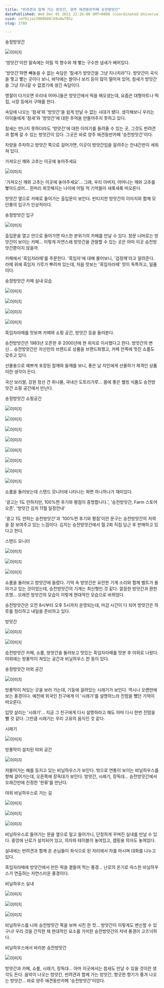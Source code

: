 ```yaml
---
title: "반려견과 함께 가는 방앗간, 양주 애견동반카페 승전방앗간"
datePublished: Wed Dec 01 2021 22:26:00 GMT+0000 (Coordinated Universal Time)
cuid: cm701joz3000b08lb9x0wf05z
slug: 2788

---
```



송정방앗간

![이미지](https://cdn.hashnode.com/res/hashnode/image/upload/v1739251605200/4bbc8d43-171b-43d4-be34-5bc81e3c3e15.jpeg)

'방앗간'이란 말속에는 어릴 적 향수와 깨 빻는 구수한 냄새가 배어있다.

'방앗간'하면 빼놓을 수 없는 속담은 '참새가 방앗간을 그냥 지나치랴"다. 방앗간이 곡식을 찧고 빻는 곳이다 보니, 바닥에는 쌀이나 보리 등이 많이 떨어져 있어, 참새가 방앗간을 그냥 지나갈 수 없겠기에 생긴 속담이다.

명절이 다가오면 우리네 어머니들은 방앗간에서 떡을 해오셨는데, 요즘은 대형마트나 떡집, 시장 등에서 구매를 한다.

속담에 나오는 '참새'와 '방앗간'을 쉽게 만날 수 없는 시대가 됐다. 생각해보니 우리는 아이들에게 '참새'와 '방앗간'에 대한 추억을 만들어주지 못하고 있다.

참새는 만나지 못하더라도 '방앗간'에 대한 이야기를 들려줄 수 있는 곳, 그것도 반려견과 함께 갈 수 있는 방앗간이 있다. 그곳은 바로 양주 애견동반카페 '승전방앗간'이다.

차량을 주차하고 방앗간 쪽으로 걸어가면, 이곳이 방앗간임을 알려주는 안내간판이 세워져 있다.

가져오신 깨와 고추는 이곳에 놓아주세요

![이미지](https://cdn.hashnode.com/res/hashnode/image/upload/v1739251607845/badee598-f7ae-42e8-94ab-62d693a0652a.jpeg)

'가져오신 깨와 고추는 이곳에 놓아주세요'... 그래, 우리 아버지, 어머니는 깨와 고추를 빻아드셨어... 흰머리 희끗해지는 나이에 어릴 적 기억들이 새록새록 떠오른다.

방앗간 옆으로 카페로 들어가는 출입문이 보인다. 빈티지한 방앗간의 이미지와 함께 모던풍의 입구가 인상적이다.

송정방앗간 입구

![이미지](https://cdn.hashnode.com/res/hashnode/image/upload/v1739251610816/609e21f6-5ccb-476a-811e-f62ccb360052.jpeg)

출입문을 열고 안으로 들어가면 따스한 분위기의 카페를 만날 수 있다. 창문 너머로는 방앗간이 보이는 카페... 이렇게 자연스레 방앗간을 관찰할 수 있는 곳은 아마 이곳 승전방앗간뿐이지 않을까.

카페에서 '흑임자라떼'를 주문한다. '흑임자'에 대해 물어보니, '검정깨'라고 알려준다. 라떼 위에 흑임자 가루가 뿌려져 있는데, 처음 맛보는 '흑임자라떼' 맛이 독특하고, 일품이다.

송정방앗간 카페 실내 모습

![이미지](https://cdn.hashnode.com/res/hashnode/image/upload/v1739251613440/652e97e0-7754-4a9f-a546-3f3828880a45.jpeg)

![이미지](https://cdn.hashnode.com/res/hashnode/image/upload/v1739251615889/50dcc3eb-6cc7-4cb4-a319-479daf7cf39e.jpeg)

![이미지](https://cdn.hashnode.com/res/hashnode/image/upload/v1739251618388/35c4ec3a-4f57-4204-a45d-f4dd315bb1e3.jpeg)

![이미지](https://cdn.hashnode.com/res/hashnode/image/upload/v1739251621660/6274675e-ae19-4928-a1f5-c274640b6ddd.jpeg)

흑임자라떼를 맛보며 카페와 쇼핑 공간, 방앗간 등을 둘러본다.

승전방앗간은 1983년 오픈한 후 2000년에 현 위치로 이사했다고 한다. 방앗간의 변신... 승전방앗간은 자신만의 브랜드로 상품을 브랜드화했고, 카페 안쪽에 멋진 쇼룸도 갖추고 있다.

선물용으로 예쁘게 포장된 참깨와 들깨를 보니, 좋은 날 지인에게 선물하기 제격인 상품이란 생각이 든다.

국산 보리쌀, 강원 정선 건 취나물, 국내산 도토리가루... 몸에 좋은 웰빙 식품도 승전방앗간 쇼핑 공간에서 만난다.

송정방앗간 쇼핑공간

![이미지](https://cdn.hashnode.com/res/hashnode/image/upload/v1739251624278/8936cee1-b422-4dfe-8f0f-f0eccdbe28d1.jpeg)

![이미지](https://cdn.hashnode.com/res/hashnode/image/upload/v1739251626864/aff28f44-295b-409c-b736-52abc84893b1.jpeg)

![이미지](https://cdn.hashnode.com/res/hashnode/image/upload/v1739251629470/246186c1-211a-48a6-822e-712e3e40c78e.jpeg)

![이미지](https://cdn.hashnode.com/res/hashnode/image/upload/v1739251632263/554fba94-a77d-46e2-8630-74a77fda3de9.jpeg)

![이미지](https://cdn.hashnode.com/res/hashnode/image/upload/v1739251634838/24e9fd36-e7c9-4873-8162-1c0774b52e28.jpeg)

![이미지](https://cdn.hashnode.com/res/hashnode/image/upload/v1739251637397/305378d9-c955-417a-b38f-b8c83c077b62.jpeg)

![이미지](https://cdn.hashnode.com/res/hashnode/image/upload/v1739251639892/38207e00-4f17-426f-8290-4a3c8f9ba986.jpeg)

![이미지](https://cdn.hashnode.com/res/hashnode/image/upload/v1739251642339/8465e0b4-c4ca-49e0-b656-e97e05fce1b2.jpeg)

쇼룸을 둘러보는데 스탠드 모니터에 나타나는 화면 하나하나가 재미있다.

'광고는 1도 안하지만, 100%찐 후기와 평점이 증명합니다.', '승전방앗간, Farm 스토어 오픈', '방앗간 김치 11월 일정안내'

'광고 1도 안하는 승전방앗간'과 '100%찐 후기와 평점'이란 문구는 승전방앗간의 저력을 잘 보여주고 있는 느낌이다. 김치는 승전방앗간에서 월 2회 직접 담근 후 판매하고 있다고 한다.

스탠드 모니터

![이미지](https://cdn.hashnode.com/res/hashnode/image/upload/v1739251644773/d41ccc45-f5c8-4457-add0-7b135923b26e.jpeg)

![이미지](https://cdn.hashnode.com/res/hashnode/image/upload/v1739251647415/9fe5f26e-e6b8-43a1-b3ce-0519a198f164.jpeg)

![이미지](https://cdn.hashnode.com/res/hashnode/image/upload/v1739251650194/6f1b97b1-b8d3-46ef-8acf-ead00d9b7b7f.jpeg)

쇼룸을 둘러보고 방앗간에 들렸다. 기억 속 방앗간은 요란한 기계 소리와 함께 벨트가 돌아가고 있는 것이었는데, 승전방앗간의 기계는 최신형인 것 같다. 깔끔한 방앗간과 환한 조명... 오래전 방앗간의 모습이 이렇게 현대적인 모습으로 바뀌었다.

승전방앗간은 오전 8시부터 오후 5시까지 운영되는데, 마감 시간이 다 되어 방앗간은 하루를 정리하고 내일을 준비하고 있다.

방앗간

![이미지](https://cdn.hashnode.com/res/hashnode/image/upload/v1739251653171/b4caff4e-4dd4-42b1-b835-261a07500041.jpeg)

![이미지](https://cdn.hashnode.com/res/hashnode/image/upload/v1739251655947/66054b74-b762-4918-b04a-74a4b0e38b4b.jpeg)

승전방앗간 카페, 쇼룸, 방앗간을 둘러보고 맛있는 흑임자라떼를 맛본 후 야외로 나왔다. 야외에는 방풍막이 쳐있는 공간과 비닐하우스 한 동이 있다.

송정방앗간 야외 공간

![이미지](https://cdn.hashnode.com/res/hashnode/image/upload/v1739251658921/e48fbd51-82f2-4968-9fbc-a7c82b48ce02.jpeg)

방풍막이 쳐있는 곳을 보러 가는데, 기둥에 걸려있는 시래기가 보인다. 역시나 오랜만에 보는 풍경이다. 예전에 외국인 친구에게 이 '시래기'를 설명하느라 진땀을 뺐던 기억이 떠오른다.

입맛 살리는 '시래기'... 지금 그 친구에게 다시 설명하라고 해도 아마 다시 한번 진땀을 뺄 것 같다. 그만큼 시래기는 우리 고유의 음식인 것 같다.

시래기

![이미지](https://cdn.hashnode.com/res/hashnode/image/upload/v1739251661564/ec0b8249-7c26-4ecc-a18f-90feba3e66c8.jpeg)

방풍막이 설치된 야외 공간

![이미지](https://cdn.hashnode.com/res/hashnode/image/upload/v1739251664259/7e1c3363-1a74-4e5f-9abb-a1be757a96db.jpeg)

저물어가는 해를 등지고 있는 비닐하우스가 보인다. 밖으로 연통이 보이는 비닐하우스를 향해 걸어가는데, 오른쪽에 장독대가 보인다. 방앗간, 시래기, 장독대... 승전방앗간에서 오래간만에 진정한 '한류'를 만난다.

야외 비닐하우스로 가는 길

![이미지](https://cdn.hashnode.com/res/hashnode/image/upload/v1739251667040/4ee9b57f-dca5-4366-b259-867d53890046.jpeg)

![이미지](https://cdn.hashnode.com/res/hashnode/image/upload/v1739251669456/a5c73453-0bc9-4bf0-a194-1e4b234f1a6a.jpeg)

![이미지](https://cdn.hashnode.com/res/hashnode/image/upload/v1739251671955/7d5f03c3-03dc-43d4-8e76-993c14fe94e9.jpeg)

비닐하우스로 들어가는 문을 옆으로 밀고 들어가니, 단정하게 꾸며진 실내를 만날 수 있다. 중앙에 난로가 설치되어 있고, 의자와 테이블이 놓여있고, 캠핑용 의자도 놓여있다.

실내에는 반려견과 함께 온 손님들이 좌식으로 된 자리에서 차를 마시며 대화를 나누고 있다.

흑임자라떼에 방앗간에서 만든 떡을 곁들여 먹는 풍경... 난로의 온기로 따스한 비닐하우스가 연출하는 자연스러운 풍경이다.

비닐하우스 실내

![이미지](https://cdn.hashnode.com/res/hashnode/image/upload/v1739251674768/9a15641f-0fcc-4396-a21d-9c3309906cbf.jpeg)

![이미지](https://cdn.hashnode.com/res/hashnode/image/upload/v1739251677479/3969d74a-638e-4df6-b2c7-8eee258b7504.jpeg)

![이미지](https://cdn.hashnode.com/res/hashnode/image/upload/v1739251680403/fea811b0-978d-41fc-bf8a-bacbf3047725.jpeg)

비닐하우스를 나와 승전방앗간 쪽을 보며 사진 한 컷... 방앗간이 이렇게도 변신할 수 있구나! 우리 것을 간직한 채 현대적인 요소를 가미한 승전방앗간의 저녁 풍경이 고즈넉하다.

비닐하우스에서 바라본 승전방앗간

![이미지](https://cdn.hashnode.com/res/hashnode/image/upload/v1739251683142/1d278e66-3b8f-4d8b-8fc4-3669a54af2dd.jpeg)

방앗간과 카페, 쇼룸, 시래기, 장독대... 아마 이곳에서는 참새도 만날 수 있을 것이란 생각도 든다. 음악이 나오는 방앗간, 반려견과 함께 가는 방앗간, 향긋한 향기가 풍겨 나오는 방앗간... 바로 양주 애견동반카페 '승전방앗간'이었다.